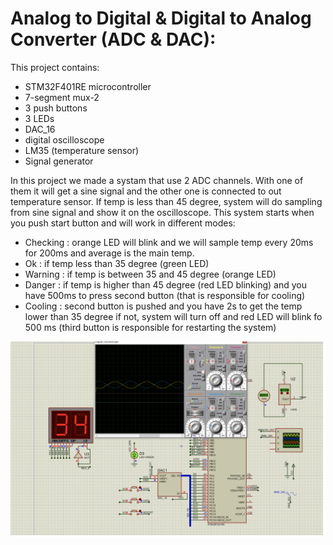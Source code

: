 # Analog to Digital & Digital to Analog Converter (ADC & DAC):

This project contains:

- STM32F401RE microcontroller
- 7-segment mux-2
- 3 push buttons
- 3 LEDs
- DAC_16
- digital oscilloscope
- LM35 (temperature sensor)
- Signal generator

In this project we made a systam that use 2 ADC channels. With one of them it will get a sine signal and the other one is connected to out temperature sensor. If temp is less than 45 degree, system will do sampling from sine signal and show it on the oscilloscope. This system starts when you push start button and will work in different modes:

- Checking : orange LED will blink and we will sample temp every 20ms for 200ms and average is the main temp.
- Ok : if temp less than 35 degree (green LED)
- Warning : if temp is between 35 and 45 degree (orange LED)
- Danger : if temp is higher than 45 degree (red LED blinking) and you have 500ms to press second button (that is responsible for cooling)
- Cooling : second button is pushed and you have 2s to get the temp lower than 35 degree if not, system will turn off and red LED will blink fo 500 ms (third button is responsible for restarting the system)

<img src="https://github.com/mrezaamini/Arm-Cortex-M4-ExampleProjects-Using-STM32F401RE/blob/main/ADC%20%26%20DAC/src.png" alt="screenshot" width="500"/>
